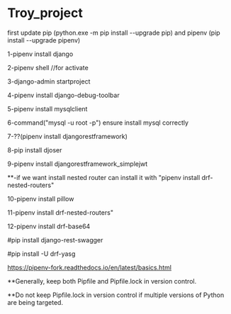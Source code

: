# Troy_project

first update pip (python.exe -m pip install --upgrade pip) and pipenv (pip install --upgrade pipenv)

1-pipenv install django

2-pipenv shell //for activate

3-django-admin startproject 

4-pipenv install django-debug-toolbar

5-pipenv install mysqlclient

6-command("mysql -u root -p") ensure install mysql correctly

7-??(pipenv install djangorestframework)

8-pip install djoser

9-pipenv install djangorestframework_simplejwt


**-if we want install nested router can install it  with "pipenv install drf-nested-routers"
10-pipenv install pillow
11-pipenv install drf-nested-routers"
12-pipenv install drf-base64


#pip install django-rest-swagger
#pip install -U drf-yasg



https://pipenv-fork.readthedocs.io/en/latest/basics.html

**Generally, keep both Pipfile and Pipfile.lock in version control.

**Do not keep Pipfile.lock in version control if multiple versions of Python are being targeted.

